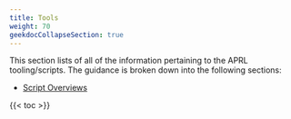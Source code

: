 ```yaml
---
title: Tools
weight: 70
geekdocCollapseSection: true
---
```


This section lists of all of the information pertaining to the APRL tooling/scripts. The guidance is broken down into the following sections:

- [Script Overviews](/Azure-Proactive-Resiliency-Library-v2/contributing/create-content/overview-of-scripts)

{{< toc >}}

